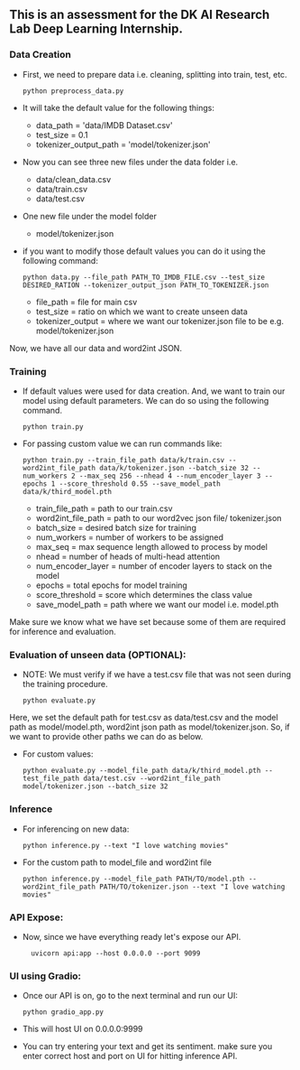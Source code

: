 ## This is an assessment for the DK AI Research Lab Deep Learning Internship.

### Data Creation
- First, we need to prepare data i.e. cleaning, splitting into train, test, etc.

      python preprocess_data.py

- It will take the default value for the following things:
    - data_path = 'data/IMDB Dataset.csv'
    - test_size = 0.1
    - tokenizer_output_path = 'model/tokenizer.json'

- Now you can see three new files under the data folder i.e.
    - data/clean_data.csv
    - data/train.csv
    - data/test.csv
- One new file under the model folder
    - model/tokenizer.json

 - if you want to modify those default values you can do it using the following command:
   
       python data.py --file_path PATH_TO_IMDB_FILE.csv --test_size DESIRED_RATION --tokenizer_output_json PATH_TO_TOKENIZER.json

    - file_path = file for main csv
    - test_size = ratio on which we want to create unseen data
    - tokenizer_output = where we want our tokenizer.json file to be e.g. model/tokenizer.json

Now, we have all our data and word2int JSON.

### Training

- If default values were used for data creation. And, we want to train our model using default parameters. We can do so using the following command.

      python train.py
- For passing custom value we can run commands like:
  
      python train.py --train_file_path data/k/train.csv --word2int_file_path data/k/tokenizer.json --batch_size 32 --num_workers 2 --max_seq 256 --nhead 4 --num_encoder_layer 3 --epochs 1 --score_threshold 0.55 --save_model_path data/k/third_model.pth

    - train_file_path = path to our train.csv
    - word2int_file_path = path to our word2vec json file/ tokenizer.json
    - batch_size = desired batch size for training
    - num_workers = number of workers to be assigned
    - max_seq = max sequence length allowed to process by model
    - nhead = number of heads of multi-head attention
    - num_encoder_layer = number of encoder layers to stack on the model
    - epochs = total epochs for model training
    - score_threshold = score which determines the class value
    - save_model_path = path where we want our model i.e. model.pth

Make sure we know what we have set because some of them are required for inference and evaluation.

### Evaluation of unseen data (OPTIONAL):

- NOTE: We must verify if we have a test.csv file that was not seen during the training procedure.

      python evaluate.py
Here, we set the default path for test.csv as data/test.csv and the model path as model/model.pth, word2int json path as model/tokenizer.json. So, if we want to provide other paths we can do as below.
- For custom values:

      python evaluate.py --model_file_path data/k/third_model.pth --test_file_path data/test.csv --word2int_file_path model/tokenizer.json --batch_size 32

### Inference

- For inferencing on new data:

      python inference.py --text "I love watching movies"

- For the custom path to model_file and word2int file

      python inference.py --model_file_path PATH/TO/model.pth --word2int_file_path PATH/TO/tokenizer.json --text "I love watching movies"

### API Expose:
- Now, since we have everything ready let's expose our API.

        uvicorn api:app --host 0.0.0.0 --port 9099

### UI using Gradio:
- Once our API is on, go to the next terminal and run our UI:

      python gradio_app.py

- This will host UI on 0.0.0.0:9999
- You can try entering your text and get its sentiment. make sure you enter correct host and port on UI for hitting inference API.

